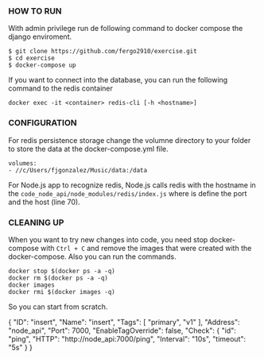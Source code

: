 ### HOW TO RUN
With admin privilege run de following command to docker compose the django enviroment.
```
$ git clone https://github.com/fergo2910/exercise.git
$ cd exercise
$ docker-compose up
```
If you want to connect into the database, you can run the following command to the redis container
```
docker exec -it <container> redis-cli [-h <hostname>]
```

### CONFIGURATION
For redis persistence storage change the volumne directory to your folder to store the data at the docker-compose.yml file.
```
volumes:
- //c/Users/fjgonzalez/Music/data:/data
```
For Node.js app to recognize redis, Node.js calls redis with the hostname in the  `code_node_api/node_modules/redis/index.js` where is define the port and the host (line 70).

### CLEANING UP
When you want to try new changes into code, you need stop docker-compose with `Ctrl + C` and remove the images that were created with the docker-compose.
Also you can run the commands.
```
docker stop $(docker ps -a -q)
docker rm $(docker ps -a -q)
docker images
docker rmi $(docker images -q)
```
So you can start from scratch.


{
  "ID": "insert",
  "Name": "insert",
  "Tags": [
    "primary",
    "v1"
  ],
  "Address": "node_api",
  "Port": 7000,
  "EnableTagOverride": false,
  "Check": {
		"id": "ping",
    "HTTP": "http://node_api:7000/ping",
    "Interval": "10s",
		"timeout": "5s"
  }
}
